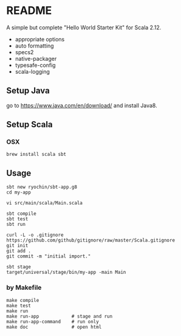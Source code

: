 README
======

A simple but complete "Hello World Starter Kit" for Scala 2.12.

* appropriate options
* auto formatting
* specs2
* native-packager
* typesafe-config
* scala-logging

Setup Java
----------

go to https://www.java.com/en/download/ and install Java8.

Setup Scala
-----------

### OSX

	brew install scala sbt

Usage
-----

	sbt new ryochin/sbt-app.g8
	cd my-app

	vi src/main/scala/Main.scala

	sbt compile
	sbt test
	sbt run

	curl -L -o .gitignore https://github.com/github/gitignore/raw/master/Scala.gitignore
	git init
	git add .
	git commit -m "initial import."

	sbt stage
	target/universal/stage/bin/my-app -main Main

### by Makefile

	make compile
	make test
	make run
	make run-app            # stage and run
	make run-app-command    # run only
	make doc                # open html
